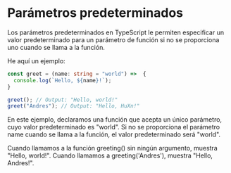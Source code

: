 # Parámetros predeterminados

Los parámetros predeterminados en TypeScript le permiten especificar un valor predeterminado para un parámetro de función si no se proporciona uno cuando se llama a la función.

He aquí un ejemplo:

```ts
const greet = (name: string = "world") =>  {
  console.log(`Hello, ${name}!`);
}

greet(); // Output: "Hello, world!"
greet("Andres"); // Output: "Hello, HuXn!"
```

En este ejemplo, declaramos una función que acepta un único parámetro, cuyo valor predeterminado es "world". Si no se proporciona el parámetro name cuando se llama a la función, el valor predeterminado será "world".

Cuando llamamos a la función greeting() sin ningún argumento, muestra "Hello, world!". Cuando llamamos a greeting('Andres'), muestra "Hello, Andres!".